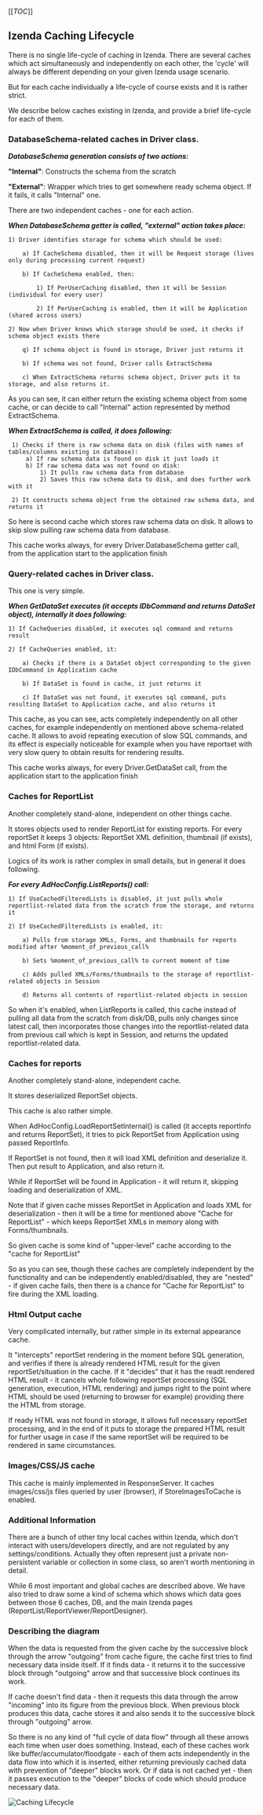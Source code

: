 
[[_TOC_]]

## Izenda Caching Lifecycle

There is no single life-cycle of caching in Izenda. There are several caches which act simultaneously and independently on each other, the 'cycle' will always be different depending on your given Izenda usage scenario.

But for each cache individually a life-cycle of course exists and it is rather strict.

We describe below caches existing in Izenda, and provide a brief life-cycle for each of them.

### DatabaseSchema-related caches in Driver class.

**_DatabaseSchema generation consists of two actions:_**

  **"Internal"**: Constructs the schema from the scratch

  **"External"**: Wrapper which tries to get somewhere ready schema object. If it fails, it calls "Internal" one.

There are two independent caches - one for each action.

**_When DatabaseSchema getter is called, "external" action takes place:_**

    1) Driver identifies storage for schema which should be used:

        a) If CacheSchema disabled, then it will be Request storage (lives only during processing current request)

        b) If CacheSchema enabled, then:

            1) If PerUserCaching disabled, then it will be Session (individual for every user)

            2) If PerUserCaching is enabled, then it will be Application (shared across users)

    2) Now when Driver knows which storage should be used, it checks if schema object exists there

        q) If schema object is found in storage, Driver just returns it

        b) If schema was not found, Driver calls ExtractSchema

        c) When ExtractSchema returns schema object, Driver puts it to storage, and also returns it. 

As you can see, it can either return the existing schema object from some cache, or can decide to call "Internal" action represented by method ExtractSchema.

_**When ExtractSchema is called, it does following:**_

     1) Checks if there is raw schema data on disk (files with names of tables/columns existing in database):
         a) If raw schema data is found on disk it just loads it
         b) If raw schema data was not found on disk:
             1) It pulls raw schema data from database
             2) Saves this raw schema data to disk, and does further work with it

     2) It constructs schema object from the obtained raw schema data, and returns it

So here is second cache which stores raw schema data on disk. It allows to skip slow pulling raw schema data from database.

This cache works always, for every Driver.DatabaseSchema getter call, from the application start to the application finish

### Query-related caches in Driver class.

This one is very simple. 

_**When GetDataSet executes (it accepts IDbCommand and returns DataSet object), internally it does following:**_

    1) If CacheQueries disabled, it executes sql command and returns result

    2) If CacheQueries enabled, it:

        a) Checks if there is a DataSet object corresponding to the given IDbCommand in Application cache

        b) If DataSet is found in cache, it just returns it

        c) If DataSet was not found, it executes sql command, puts resulting DataSet to Application cache, and also returns it

This cache, as you can see, acts completely independently on all other caches, for example independently on mentioned above schema-related cache. It allows to avoid repeating execution of slow SQL commands, and its effect is especially noticeable for example when you have reportset with very slow query to obtain results for rendering results.

This cache works always, for every Driver.GetDataSet call, from the application start to the application finish

### Caches for ReportList

Another completely stand-alone, independent on other things cache.

It stores objects used to render ReportList for existing reports. For every reportSet it keeps 3 objects: ReportSet XML definition, thumbnail (if exists), and html Form (if exists).

Logics of its work is rather complex in small details, but in general it does following. 

_**For every AdHocConfig.ListReports() call:**_

    1) If UseCachedFilteredLists is disabled, it just pulls whole reportlist-related data from the scratch from the storage, and returns it

    2) If UseCachedFilteredLists is enabled, it:

        a) Pulls from storage XMLs, Forms, and thumbnails for reports modified after %moment_of_previous_call%

        b) Sets %moment_of_previous_call% to current moment of time

        c) Adds pulled XMLs/Forms/thumbnails to the storage of reportlist-related objects in Session

        d) Returns all contents of reportlist-related objects in session

So when it's enabled, when ListReports is called, this cache instead of pulling all data from the scratch from disk/DB, pulls only changes since latest call, then incorporates those changes into the reportlist-related data from previous call which is kept in Session, and returns the updated reportlist-related data.

### Caches for reports

Another completely stand-alone, independent cache.

It stores deserialized ReportSet objects.

This cache is also rather simple.

When AdHocConfig.LoadReportSetInternal() is called (it accepts reportInfo and returns ReportSet), it tries to pick ReportSet from Application using passed ReportInfo.

If ReportSet is not found, then it will load XML definition and deserialize it. Then put result to Application, and also return it.

While if ReportSet will be found in Application - it will return it, skipping loading and deserialization of XML.

Note that if given cache misses ReportSet in Application and loads XML for deserialization - then it will be a time for mentioned above "Cache for ReportList" - which keeps ReportSet XMLs in memory along with Forms/thumbnails.

So given cache is some kind of "upper-level" cache according to the "cache for ReportList"

So as you can see, though these caches are completely independent by the functionality and can be independently enabled/disabled, they are "nested" - if given cache fails, then there is a chance for "Cache for ReportList" to fire during the XML loading.

### Html Output cache

Very complicated internally, but rather simple in its external appearance cache.

It "intercepts" reportSet rendering in the moment before SQL generation, and verifies if there is already rendered HTML result for the given reportSet/situation in the cache. If it "decides" that it has the readt rendered HTML result - it cancels whole following reportSet processing (SQL generation, execution, HTML rendering) and jumps right to the point where HTML should be used (returning to browser for example) providing there the HTML from storage.

If ready HTML was not found in storage, it allows full necessary reportSet processing, and in the end of it puts to storage the prepared HTML result for further usage in case if the same reportSet will be required to be rendered in same circumstances.

### Images/CSS/JS cache

This cache is mainly implemented in ResponseServer. It caches images/css/js files queried by user (browser), if StoreImagesToCache is enabled.

### Additional Information

There are a bunch of other tiny local caches within Izenda, which don't interact with users/developers directly, and are not regulated by any settings/conditions. Actually they often represent just a private non-persistent variable or collection in some class, so aren't worth mentioning in detail.

While 6 most important and global caches are described above. We have also tried to draw some a kind of schema which shows which data goes between those 6 caches, DB, and the main Izenda pages (ReportList/ReportViewer/ReportDesigner).

### Describing the diagram

When the data is requested from the given cache by the successive block through the arrow "outgoing" from cache figure, the cache first tries to find necessary data inside itself. If it finds data - it returns it to the successive block through "outgoing" arrow and that successive block continues its work.

If cache doesn't find data - then it requests this data through the arrow "incoming" into its figure from the previous block. When previous block produces this data, cache stores it and also sends it to the successive block through "outgoing" arrow.

So there is no any kind of "full cycle of data flow" through all these arrows each time when user does something. Instead, each of these caches work like buffer/accumulator/floodgate - each of them acts independently in the data flow into which it is inserted, either returning previously cached data with prevention of "deeper" blocks work. Or if data is not cached yet - then it passes execution to the "deeper" blocks of code which should produce necessary data.

![Caching Lifecycle](/FAQ/Izenda-Caching-Lifecycle/Caching-Lifecycle.png)